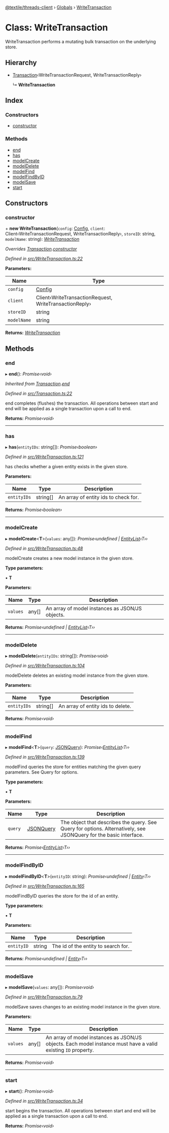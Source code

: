 [@textile/threads-client](../README.md) › [Globals](../globals.md) › [WriteTransaction](writetransaction.md)

# Class: WriteTransaction

WriteTransaction performs a mutating bulk transaction on the underlying store.

## Hierarchy

* [Transaction](transaction.md)‹WriteTransactionRequest, WriteTransactionReply›

  ↳ **WriteTransaction**

## Index

### Constructors

* [constructor](writetransaction.md#constructor)

### Methods

* [end](writetransaction.md#end)
* [has](writetransaction.md#has)
* [modelCreate](writetransaction.md#modelcreate)
* [modelDelete](writetransaction.md#modeldelete)
* [modelFind](writetransaction.md#modelfind)
* [modelFindByID](writetransaction.md#modelfindbyid)
* [modelSave](writetransaction.md#modelsave)
* [start](writetransaction.md#start)

## Constructors

###  constructor

\+ **new WriteTransaction**(`config`: [Config](config.md), `client`: Client‹WriteTransactionRequest, WriteTransactionReply›, `storeID`: string, `modelName`: string): *[WriteTransaction](writetransaction.md)*

*Overrides [Transaction](transaction.md).[constructor](transaction.md#constructor)*

*Defined in [src/WriteTransaction.ts:22](https://github.com/textileio/js-threads-client/blob/master/src/WriteTransaction.ts#L22)*

**Parameters:**

Name | Type |
------ | ------ |
`config` | [Config](config.md) |
`client` | Client‹WriteTransactionRequest, WriteTransactionReply› |
`storeID` | string |
`modelName` | string |

**Returns:** *[WriteTransaction](writetransaction.md)*

## Methods

###  end

▸ **end**(): *Promise‹void›*

*Inherited from [Transaction](transaction.md).[end](transaction.md#end)*

*Defined in [src/Transaction.ts:22](https://github.com/textileio/js-threads-client/blob/master/src/Transaction.ts#L22)*

end completes (flushes) the transaction. All operations between start and end will be applied as a single transaction upon a call to end.

**Returns:** *Promise‹void›*

___

###  has

▸ **has**(`entityIDs`: string[]): *Promise‹boolean›*

*Defined in [src/WriteTransaction.ts:121](https://github.com/textileio/js-threads-client/blob/master/src/WriteTransaction.ts#L121)*

has checks whether a given entity exists in the given store.

**Parameters:**

Name | Type | Description |
------ | ------ | ------ |
`entityIDs` | string[] | An array of entity ids to check for.  |

**Returns:** *Promise‹boolean›*

___

###  modelCreate

▸ **modelCreate**<**T**>(`values`: any[]): *Promise‹undefined | [EntityList](../interfaces/entitylist.md)‹T››*

*Defined in [src/WriteTransaction.ts:48](https://github.com/textileio/js-threads-client/blob/master/src/WriteTransaction.ts#L48)*

modelCreate creates a new model instance in the given store.

**Type parameters:**

▪ **T**

**Parameters:**

Name | Type | Description |
------ | ------ | ------ |
`values` | any[] | An array of model instances as JSON/JS objects.  |

**Returns:** *Promise‹undefined | [EntityList](../interfaces/entitylist.md)‹T››*

___

###  modelDelete

▸ **modelDelete**(`entityIDs`: string[]): *Promise‹void›*

*Defined in [src/WriteTransaction.ts:104](https://github.com/textileio/js-threads-client/blob/master/src/WriteTransaction.ts#L104)*

modelDelete deletes an existing model instance from the given store.

**Parameters:**

Name | Type | Description |
------ | ------ | ------ |
`entityIDs` | string[] | An array of entity ids to delete.  |

**Returns:** *Promise‹void›*

___

###  modelFind

▸ **modelFind**<**T**>(`query`: [JSONQuery](../interfaces/jsonquery.md)): *Promise‹[EntityList](../interfaces/entitylist.md)‹T››*

*Defined in [src/WriteTransaction.ts:139](https://github.com/textileio/js-threads-client/blob/master/src/WriteTransaction.ts#L139)*

modelFind queries the store for entities matching the given query parameters. See Query for options.

**Type parameters:**

▪ **T**

**Parameters:**

Name | Type | Description |
------ | ------ | ------ |
`query` | [JSONQuery](../interfaces/jsonquery.md) | The object that describes the query. See Query for options. Alternatively, see JSONQuery for the basic interface.  |

**Returns:** *Promise‹[EntityList](../interfaces/entitylist.md)‹T››*

___

###  modelFindByID

▸ **modelFindByID**<**T**>(`entityID`: string): *Promise‹undefined | [Entity](../interfaces/entity.md)‹T››*

*Defined in [src/WriteTransaction.ts:165](https://github.com/textileio/js-threads-client/blob/master/src/WriteTransaction.ts#L165)*

modelFindByID queries the store for the id of an entity.

**Type parameters:**

▪ **T**

**Parameters:**

Name | Type | Description |
------ | ------ | ------ |
`entityID` | string | The id of the entity to search for.  |

**Returns:** *Promise‹undefined | [Entity](../interfaces/entity.md)‹T››*

___

###  modelSave

▸ **modelSave**(`values`: any[]): *Promise‹void›*

*Defined in [src/WriteTransaction.ts:79](https://github.com/textileio/js-threads-client/blob/master/src/WriteTransaction.ts#L79)*

modelSave saves changes to an existing model instance in the given store.

**Parameters:**

Name | Type | Description |
------ | ------ | ------ |
`values` | any[] | An array of model instances as JSON/JS objects. Each model instance must have a valid existing `ID` property.  |

**Returns:** *Promise‹void›*

___

###  start

▸ **start**(): *Promise‹void›*

*Defined in [src/WriteTransaction.ts:34](https://github.com/textileio/js-threads-client/blob/master/src/WriteTransaction.ts#L34)*

start begins the transaction. All operations between start and end will be applied as a single transaction upon a call to end.

**Returns:** *Promise‹void›*
